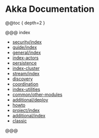 # Akka Documentation

@@toc { depth=2 }

@@@ index

* [security/index](security/index.md)
* [guide/index](typed/guide/index.md)
* [general/index](general/index.md)
* [index-actors](typed/index.md)
* [persistence](typed/persistence.md)
* [index-cluster](typed/index-cluster.md)
* [stream/index](stream/index.md)
* [discovery](discovery/index.md)
* [coordination](coordination.md)
* [index-utilities](index-utilities.md)
* [common/other-modules](common/other-modules.md)
* [additional/deploy](additional/deploy.md)
* [howto](howto.md)
* [project/index](project/index.md)
* [additional/index](additional/index.md)
* [classic](index-classic.md)

@@@
